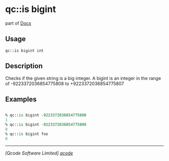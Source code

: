 qc::is bigint
==============

part of [Docs](../index.md)

Usage
-----
`qc::is bigint int`

Description
-----------
Checks if the given string is a big integer.
A bigint is an integer in the range of -9223372036854775808 to +9223372036854775807

Examples
--------
```tcl

% qc::is bigint -9223372036854775808
1
% qc::is bigint -9223372036854775809
0
% qc::is bigint foo
0
```

----------------------------------
*[Qcode Software Limited] [qcode]*

[qcode]: http://www.qcode.co.uk "Qcode Software"